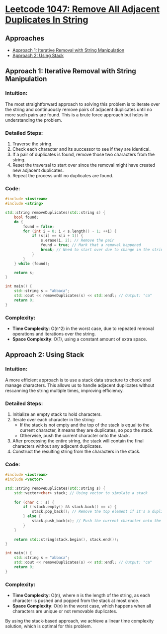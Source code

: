 # [Leetcode 1047: Remove All Adjacent Duplicates In String](https://leetcode.com/problems/remove-all-adjacent-duplicates-in-string/)

## Approaches
- [Approach 1: Iterative Removal with String Manipulation](#approach-1-iterative-removal-with-string-manipulation)
- [Approach 2: Using Stack](#approach-2-using-stack)

## Approach 1: Iterative Removal with String Manipulation

### Intuition:
The most straightforward approach to solving this problem is to iterate over the string and continuously remove pairs of adjacent duplicates until no more such pairs are found. This is a brute force approach but helps in understanding the problem.

### Detailed Steps:
1. Traverse the string.
2. Check each character and its successor to see if they are identical.
3. If a pair of duplicates is found, remove those two characters from the string.
4. Reset the traversal to start over since the removal might have created new adjacent duplicates.
5. Repeat the process until no duplicates are found.

### Code:
```cpp
#include <iostream>
#include <string>

std::string removeDuplicates(std::string s) {
    bool found;
    do {
        found = false;
        for (int i = 0; i < s.length() - 1; ++i) {
            if (s[i] == s[i + 1]) {
                s.erase(i, 2); // Remove the pair
                found = true; // Mark that a removal happened
                break; // Need to start over due to change in the string
            }
        }
    } while (found);

    return s;
}

int main() {
    std::string s = "abbaca";
    std::cout << removeDuplicates(s) << std::endl; // Output: "ca"
    return 0;
}
```

### Complexity:
- **Time Complexity**: O(n^2) in the worst case, due to repeated removal operations and iterations over the string.
- **Space Complexity**: O(1), using a constant amount of extra space.

## Approach 2: Using Stack

### Intuition:
A more efficient approach is to use a stack data structure to check and manage characters. This allows us to handle adjacent duplicates without rescanning the string multiple times, improving efficiency.

### Detailed Steps:
1. Initialize an empty stack to hold characters.
2. Iterate over each character in the string:
   - If the stack is not empty and the top of the stack is equal to the current character, it means they are duplicates, so pop the stack.
   - Otherwise, push the current character onto the stack.
3. After processing the entire string, the stack will contain the final characters without any adjacent duplicates.
4. Construct the resulting string from the characters in the stack.

### Code:
```cpp
#include <iostream>
#include <vector>

std::string removeDuplicates(std::string s) {
    std::vector<char> stack; // Using vector to simulate a stack
    
    for (char c : s) {
        if (!stack.empty() && stack.back() == c) {
            stack.pop_back(); // Remove the top element if it's a duplicate
        } else {
            stack.push_back(c); // Push the current character onto the stack
        }
    }
    
    return std::string(stack.begin(), stack.end());
}

int main() {
    std::string s = "abbaca";
    std::cout << removeDuplicates(s) << std::endl; // Output: "ca"
    return 0;
}
```

### Complexity:
- **Time Complexity**: O(n), where n is the length of the string, as each character is pushed and popped from the stack at most once.
- **Space Complexity**: O(n) in the worst case, which happens when all characters are unique or not removable duplicates.

By using the stack-based approach, we achieve a linear time complexity solution, which is optimal for this problem.

